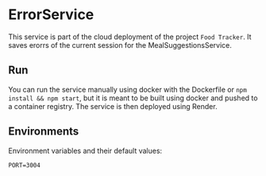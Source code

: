 # ErrorService

This service is part of the cloud deployment of the project `Food Tracker`.
It saves erorrs of the current session for the MealSuggestionsService.

## Run

You can run the service manually using docker with the Dockerfile or `npm install && npm start`, but it is meant to be built using docker and pushed to a container registry. The service is then deployed using Render.

## Environments

Environment variables and their default values:
```
PORT=3004
```